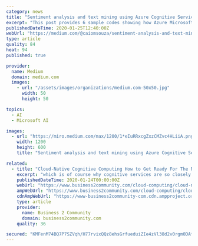 ```yaml
---
category: news
title: "Sentiment analysis and text mining using Azure Cognitive Services"
excerpt: "This post provides 6 sample codes showing how Azure Microsoft Cognitive Services can used to build AI solutions to tackle opportunities like sentiment analysis and text mining."
publishedDateTime: 2020-01-25T12:40:00Z
webUrl: "https://medium.com/@caiomsouza/sentiment-analysis-and-text-mining-using-azure-cognitive-services-6185a1d0f0b7"
type: article
quality: 84
heat: 94
published: true

provider:
  name: Medium
  domain: medium.com
  images:
    - url: "/assets/images/organizations/medium.com-50x50.jpg"
      width: 50
      height: 50

topics:
  - AI
  - Microsoft AI

images:
  - url: "https://miro.medium.com/max/1200/1*eIuRRxcgZxzCMZvc4HLiiA.png"
    width: 1200
    height: 600
    title: "Sentiment analysis and text mining using Azure Cognitive Services"

related:
  - title: "Cloud-Native Cognitive Computing How to Get Ready For The Next Frontier in AI"
    excerpt: "which is of course why cognitive services are so closely linked to cloud-based environments. The leading providers in this field – Amazon AWS, Microsoft Azure, Google Cloud, and IBM Watson ..."
    publishedDateTime: 2020-01-24T00:00:00Z
    webUrl: "https://www.business2community.com/cloud-computing/cloud-native-cognitive-computing-how-to-get-ready-for-the-next-frontier-in-ai-02277792"
    ampWebUrl: "https://www.business2community.com/cloud-computing/cloud-native-cognitive-computing-how-to-get-ready-for-the-next-frontier-in-ai-02277792/amp"
    cdnAmpWebUrl: "https://www-business2community-com.cdn.ampproject.org/c/s/www.business2community.com/cloud-computing/cloud-native-cognitive-computing-how-to-get-ready-for-the-next-frontier-in-ai-02277792/amp"
    type: article
    provider:
      name: Business 2 Community
      domain: business2community.com
    quality: 36

secured: "KMFenM74BQ7P7SZVqh/H77rvixQQz8ehsGrfueduiZIe4zVl38d2v0rgm0DAfeZiYlWBdQLjrUtVgS2mdpPnoBEFrYIfRyaL1jzOxDMdAVRbVda9Cl2vxNrWJGaLh79AnW2mcbf+nZV4JVjQ/IPXJtUUK+SIrqz424SgprapyzKw18pzL+6UmoUaw42Xd76hiDGKB26RqXRqOk4FgbOzRGMzPKzTNVqvbL1kmlA3+qlj9bQi6PfEmN/RWZIbUO/9NbyYaD+TPWjtTLXLmjziI3DGh/etlRUlY/c91B3F/GtOvhk4uZJQ0Fzn6bJuKPD6;y2g+rYWy4DkS/I3ksX8ebA=="
---
```


